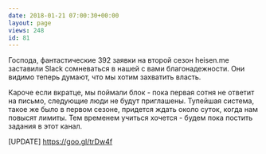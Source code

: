 ```yaml
---
date: 2018-01-21 07:00:30+00:00
layout: page
views: 248
id: 81
---
```


Господа, фантастические 392 заявки на второй сезон heisen.me заставили Slack сомневаться в нашей с вами благонадежности. Они видимо теперь думают, что мы хотим захватить власть. 

Кароче если вкратце, мы поймали блок - пока первая сотня не ответит на письмо, следующие люди не будут приглашены. Тупейшая система, такое же было в первом сезоне, придется ждать около суток, когда нам повысят лимиты. Тем временем учиться хочется - будем пока постить задания в этот канал.

[UPDATE] https://goo.gl/trDw4f


